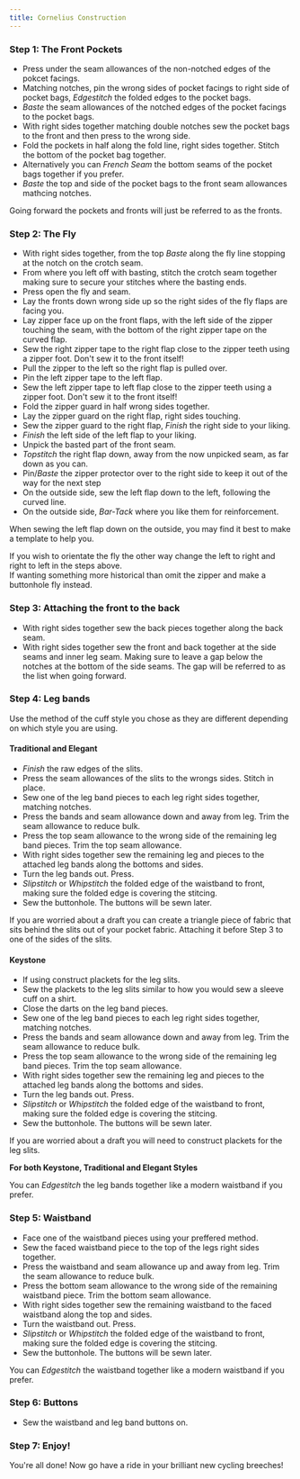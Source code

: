 ```yaml
---
title: Cornelius Construction
---
```


### Step 1: The Front Pockets

-   Press under the seam allowances of the non-notched edges of the pokcet facings.
-   Matching notches, pin the wrong sides of pocket facings to right side of pocket bags, _Edgestitch_ the folded edges to the pocket bags.
-   _Baste_ the seam allowances of the notched edges of the pocket facings to the pocket bags.
-   With right sides together matching double notches sew the pocket bags to the front and then press to the wrong side.
-   Fold the pockets in half along the fold line, right sides together. Stitch the bottom of the pocket bag together.
-   Alternatively you can _French Seam_ the bottom seams of the pocket bags together if you prefer.
-   _Baste_ the top and side of the pocket bags to the front seam allowances mathcing notches.

<Note>

Going forward the pockets and fronts will just be referred to as the fronts.

</Note>

### Step 2: The Fly

-   With right sides together, from the top _Baste_ along the fly line stopping at the notch on the crotch seam.
-   From where you left off with basting, stitch the crotch seam together making sure to secure your stitches where the basting ends.
-   Press open the fly and seam.
-   Lay the fronts down wrong side up so the right sides of the fly flaps are facing you.
-   Lay zipper face up on the front flaps, with the left side of the zipper touching the seam, with the bottom of the right zipper tape on the curved flap.
-   Sew the right zipper tape to the right flap close to the zipper teeth using a zipper foot. Don't sew it to the front itself!
-   Pull the zipper to the left so the right flap is pulled over.
-   Pin the left zipper tape to the left flap.
-   Sew the left zipper tape to left flap close to the zipper teeth using a zipper foot. Don't sew it to the front itself!
-   Fold the zipper guard in half wrong sides together.
-   Lay the zipper guard on the right flap, right sides touching.
-   Sew the zipper guard to the right flap, _Finish_ the right side to your liking.
-   _Finish_ the left side of the left flap to your liking.
-   Unpick the basted part of the front seam.
-   _Topstitch_ the right flap down, away from the now unpicked seam, as far down as you can.
-   Pin/_Baste_ the zipper protector over to the right side to keep it out of the way for the next step
-   On the outside side, sew the left flap down to the left, following the curved line.
-   On the outside side, _Bar-Tack_ where you like them for reinforcement.

<Tip>

When sewing the left flap down on the outside, you may find it best to make a template to help you.

</Tip>

<Note>

If you wish to orientate the fly the other way change the left to right and right to left in the steps above.\
If wanting something more historical than omit the zipper and make a buttonhole fly instead.

</Note>

### Step 3: Attaching the front to the back

-   With right sides together sew the back pieces together along the back seam.
-   With right sides together sew the front and back together at the side seams and inner leg seam. Making sure to leave a gap below the notches at the bottom of the side seams. The gap will be referred to as the list when going forward.

### Step 4: Leg bands

Use the method of the cuff style you chose as they are different depending on which style you are using.

#### Traditional and Elegant

-   _Finish_ the raw edges of the slits.
-   Press the seam allowances of the slits to the wrongs sides. Stitch in place.
-   Sew one of the leg band pieces to each leg right sides together, matching notches.
-   Press the bands and seam allowance down and away from leg. Trim the seam allowance to reduce bulk.
-   Press the top seam allowance to the wrong side of the remaining leg band pieces. Trim the top seam allowance.
-   With right sides together sew the remaining leg and pieces to the attached leg bands along the bottoms and sides.
-   Turn the leg bands out. Press.
-   _Slipstitch_ or _Whipstitch_ the folded edge of the waistband to front, making sure the folded edge is covering the stitcing.
-   Sew the buttonhole. The buttons will be sewn later.

<Note>

If you are worried about a draft you can create a triangle piece of fabric that sits behind the slits out of your pocket fabric. Attaching it before Step 3 to one of the sides of the slits.

</Note>

#### Keystone

-   If using construct plackets for the leg slits.
-   Sew the plackets to the leg slits similar to how you would sew a sleeve cuff on a shirt.
-   Close the darts on the leg band pieces.
-   Sew one of the leg band pieces to each leg right sides together, matching notches.
-   Press the bands and seam allowance down and away from leg. Trim the seam allowance to reduce bulk.
-   Press the top seam allowance to the wrong side of the remaining leg band pieces. Trim the top seam allowance.
-   With right sides together sew the remaining leg and pieces to the attached leg bands along the bottoms and sides.
-   Turn the leg bands out. Press.
-   _Slipstitch_ or _Whipstitch_ the folded edge of the waistband to front, making sure the folded edge is covering the stitcing.
-   Sew the buttonhole. The buttons will be sewn later.

<Note>

If you are worried about a draft you will need to construct plackets for the leg slits.

</Note>

<Note>

**For both Keystone, Traditional and Elegant Styles**

You can _Edgestitch_ the leg bands together like a modern waistband if you prefer.

</Note>

### Step 5: Waistband

-   Face one of the waistband pieces using your preffered method.
-   Sew the faced waistband piece to the top of the legs right sides together.
-   Press the waistband and seam allowance up and away from leg. Trim the seam allowance to reduce bulk.
-   Press the bottom seam allowance to the wrong side of the remaining waistband piece. Trim the bottom seam allowance.
-   With right sides together sew the remaining waistband to the faced waistband along the top and sides.
-   Turn the waistband out. Press.
-   _Slipstitch_ or _Whipstitch_ the folded edge of the waistband to front, making sure the folded edge is covering the stitcing.
-   Sew the buttonhole. The buttons will be sewn later.

<Note>

You can _Edgestitch_ the waistband together like a modern waistband if you prefer.

</Note>

### Step 6: Buttons

-   Sew the waistband and leg band buttons on.

### Step 7: Enjoy!

You're all done! Now go have a ride in your brilliant new cycling breeches!
